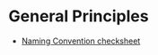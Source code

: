 # General Principles

- [Naming Convention checksheet](https://github.com/kettanaito/naming-cheatsheet)
